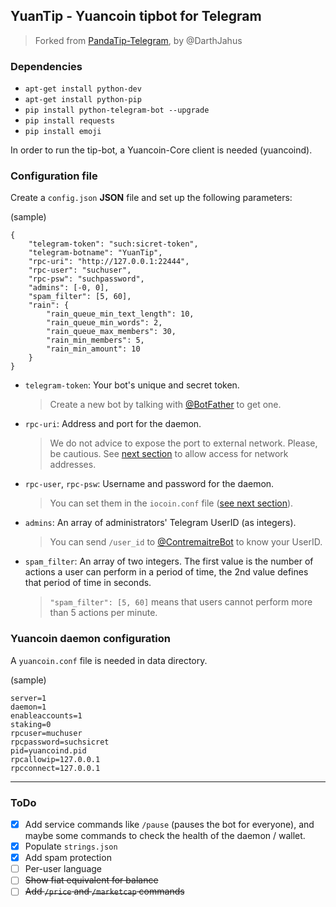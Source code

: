 ## YuanTip - Yuancoin tipbot for Telegram
> Forked from [PandaTip-Telegram](https://github.com/DarthJahus/PandaTip-Telegram), by @DarthJahus
 
### Dependencies 

* `apt-get install python-dev`
* `apt-get install python-pip`
* `pip install python-telegram-bot --upgrade`
* `pip install requests`
* `pip install emoji`


In order to run the tip-bot, a Yuancoin-Core client is needed (yuancoind). 

### Configuration file

Create a `config.json` **JSON** file and set up the following parameters:

(sample)
 
    {
    	"telegram-token": "such:sicret-token",
    	"telegram-botname": "YuanTip",
    	"rpc-uri": "http://127.0.0.1:22444",
    	"rpc-user": "suchuser",
    	"rpc-psw": "suchpassword",
    	"admins": [-0, 0],
    	"spam_filter": [5, 60],
    	"rain": {
    	    "rain_queue_min_text_length": 10,
    	    "rain_queue_min_words": 2,
    	    "rain_queue_max_members": 30,
    	    "rain_min_members": 5,
    	    "rain_min_amount": 10
    	}
    }

* `telegram-token`: Your bot's unique and secret token.
  > Create a new bot by talking with [@BotFather](https://t.me/BotFather) to get one. 
* `rpc-uri`: Address and port for the daemon.
  > We do not advice to expose the port to external network. Please, be cautious.
  > See [next section](#Yuancoin-daemon-configuration) to allow access for network addresses.
* `rpc-user`, `rpc-psw`: Username and password for the daemon.
  > You can set them in the `iocoin.conf` file ([see next section](#Yuancoin-daemon-configuration)).
* `admins`: An array of administrators' Telegram UserID (as integers).
  > You can send `/user_id` to [@ContremaitreBot](https://t.me/ContremaitreBot) to know your UserID.
* `spam_filter`: An array of two integers. The first value is the number of actions a user can perform in a period of time, the 2nd value defines that period of time in seconds.
  > `"spam_filter": [5, 60]` means that users cannot perform more than 5 actions per minute.


### Yuancoin daemon configuration

A `yuancoin.conf` file is needed in data directory.

(sample)

    server=1
    daemon=1
    enableaccounts=1
    staking=0
    rpcuser=muchuser
    rpcpassword=suchsicret
    pid=yuancoind.pid
    rpcallowip=127.0.0.1
    rpcconnect=127.0.0.1

---

### ToDo

- [x] Add service commands like `/pause` (pauses the bot for everyone), and maybe some commands to check the health of the daemon / wallet.
- [x] Populate `strings.json`
- [x] Add spam protection
- [ ] Per-user language
- [ ] ~~Show fiat equivalent for balance~~
- [ ] ~~Add `/price` and `/marketcap` commands~~
